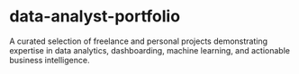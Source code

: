 # data-analyst-portfolio
A curated selection of freelance and personal projects demonstrating expertise in data analytics, dashboarding, machine learning, and actionable business intelligence.

